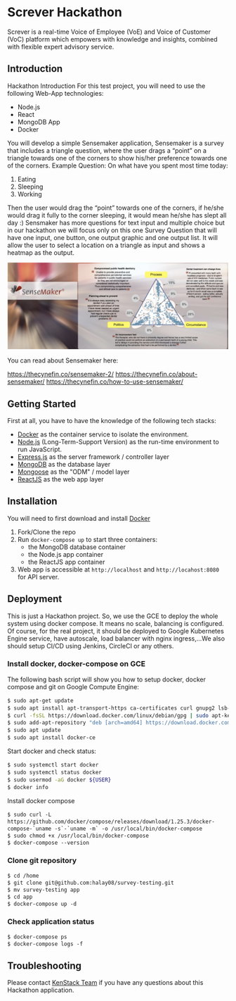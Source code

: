 # Screver Hackathon

Screver is a real-time Voice of Employee (VoE) and Voice of Customer (VoC) platform which
empowers with knowledge and insights, combined with flexible expert advisory service.

## Introduction

Hackathon Introduction
For this test project, you will need to use the following Web-App technologies:
- Node.js
- React
- MongoDB App
- Docker

You will develop a simple Sensemaker application, Sensemaker is a survey that includes a
triangle question, where the user drags a “point” on a triangle towards one of the corners to
show his/her preference towards one of the corners.
Example Question:
On what have you spent most time today:

1. Eating
2. Sleeping
3. Working

Then the user would drag the “point” towards one of the corners, if he/she would drag it fully to
the corner sleeping, it would mean he/she has slept all day :)
Sensmaker has more questions for text input and multiple choice but in our hackathon we will
focus only on this one Survey Question that will have one input, one button, one output graphic
and one output list. It will allow the user to select a location on a triangle as input and shows a
heatmap as the output.

![Sensemarker Heatmap](sensemarker.png)

You can read about Sensemaker here:

https://thecynefin.co/sensemaker-2/
https://thecynefin.co/about-sensemaker/
https://thecynefin.co/how-to-use-sensemaker/

## Getting Started

First at all, you have to have the knowledge of the following tech stacks:

- [Docker](https://www.docker.com/) as the container service to isolate the environment.
- [Node.js](https://nodejs.org/en/) (Long-Term-Support Version) as the run-time environment to run JavaScript.
- [Express.js](https://expressjs.com/) as the server framework / controller layer
- [MongoDB](https://www.mongodb.com/) as the database layer
- [Mongoose](https://mongoosejs.com/) as the "ODM" / model layer
- [ReactJS](https://reactjs.org/) as the web app layer

## Installation

You will need to first download and install [Docker](https://www.docker.com)

1.  Fork/Clone the repo
2.  Run `docker-compose up` to start three containers:
    - the MongoDB database container
    - the Node.js app container
    - the ReactJS app container
3.  Web app is accessible at `http://localhost` and `http://locahost:8080` for API server.

## Deployment

This is just a Hackathon project. So, we use the GCE to deploy the whole system using docker compose. It means no scale, balancing is configured. Of course, for the real project, it should be deployed to Google Kubernetes Engine service, have autoscale, load balancer with nginx ingress,...We also should setup CI/CD using Jenkins, CircleCI or any others.

### Install docker, docker-compose on GCE
The following bash script will show you how to setup docker, docker compose and git on Google Compute Engine:
```sh
$ sudo apt-get update
$ sudo apt install apt-transport-https ca-certificates curl gnupg2 lsb-release software-properties-common
$ curl -fsSL https://download.docker.com/linux/debian/gpg | sudo apt-key add -
$ sudo add-apt-repository "deb [arch=amd64] https://download.docker.com/linux/debian $(lsb_release -cs) stable"
$ sudo apt update
$ sudo apt install docker-ce
```

Start docker and check status:
```sh
$ sudo systemctl start docker
$ sudo systemctl status docker
$ sudo usermod -aG docker ${USER}
$ docker info
```

Install docker compose
```ssh
$ sudo curl -L https://github.com/docker/compose/releases/download/1.25.3/docker-compose-`uname -s`-`uname -m` -o /usr/local/bin/docker-compose
$ sudo chmod +x /usr/local/bin/docker-compose
$ docker-compose --version
```

### Clone git repository
```
$ cd /home
$ git clone git@github.com:halay08/survey-testing.git
$ mv survey-testing app
$ cd app
$ docker-compose up -d
```

### Check application status
```
$ docker-compose ps
$ docker-compose logs -f
```

## Troubleshooting

Please contact [KenStack Team](dev@kenstack.io) if you have any questions about this Hackathon application.